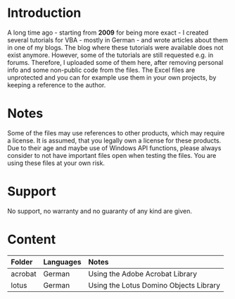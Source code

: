 # Introduction
A long time ago - starting from **2009** for being more exact - I created several tutorials for VBA - mostly in German - and wrote articles about them in one of my blogs. The blog where these tutorials were available does not exist anymore. However, some of the tutorials are still requested e.g. in forums.
Therefore, I uploaded some of them here, after removing personal info and some non-public code from the files. The Excel files are unprotected and you can for example use them in your own projects, by keeping a reference to the author.
# Notes
Some of the files may use references to other products, which may require a license. It is assumed, that you legally own a license for these products. Due to their age and maybe use of Windows API functions, please always consider to not have important files open when testing the files. You are using these files at your own risk.
# Support
No support, no warranty and no guaranty of any kind are given.
# Content
| Folder  | Languages | Notes                                  |
|:------- |:----------|:---------------------------------------|
| acrobat | German    | Using the Adobe Acrobat Library        |
| lotus   | German    | Using the Lotus Domino Objects Library |
